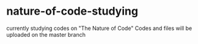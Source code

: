 # nature-of-code-studying

currently studying codes on "The Nature of Code" 
Codes and files will be uploaded on the master branch 
